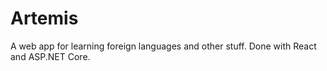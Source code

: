 # Artemis

A web app for learning foreign languages and other stuff. Done with React and ASP.NET Core.